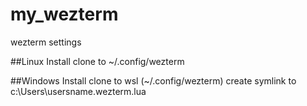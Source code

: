 # my_wezterm
wezterm settings

##Linux Install
clone to ~/.config/wezterm

##Windows Install
 clone to wsl (~/.config/wezterm) 
 create symlink to c:\Users\usersname\.wezterm.lua
